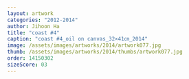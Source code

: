 ```yaml
---
layout: artwork
categories: "2012-2014"
author: Jihoon Ha
title: "coast #4"
caption: "coast #4_oil on canvas_32×41㎝_2014"
image: /assets/images/artworks/2014/artwork077.jpg
thumb: /assets/images/artworks/2014/thumbs/artwork077.jpg
order: 14150302
sizeScore: 03
---
```


